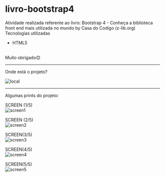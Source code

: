 # livro-bootstrap4

Atividade realizada referente ao livro: Bootstrap 4 - Conheça a biblioteca front end mais utilizada no mundo by Casa do Codigo (z-lib.org) <br>
Tecnologias utilizadas 
<ul>
  <li>HTML5</li>
</ul>
                          
<br>
Muito obrigado😊 <br>
<hr>
Onde está o projeto?

![local](https://user-images.githubusercontent.com/92833379/157721025-67267d4f-6255-45a4-ba77-452b58eb4292.png)

<hr>

Algumas prints do projeto:


SCREEN (1/5)<br>
![screen1](https://user-images.githubusercontent.com/92833379/157720480-85e42c3e-21ec-4df1-9138-ce67995ed394.png)

SCREEN (2/5)<br>
![screen2](https://user-images.githubusercontent.com/92833379/157720534-09b8619b-08e9-4a5b-a6ff-6a08d4c938ae.png)

SCREEN(3/5)<br>
![screen3](https://user-images.githubusercontent.com/92833379/157720573-6f3f4254-ac31-4557-a5be-be8eb484ec48.png)

SCREEN(4/5)<br>
![screen4](https://user-images.githubusercontent.com/92833379/157720612-b9042ec3-c737-4dc7-b5b5-7f348c8c1a3c.png)


SCREEN(5/5)<br>
![screen5](https://user-images.githubusercontent.com/92833379/157720643-3480f002-f668-4e20-ad39-86a14a1bc971.png)
